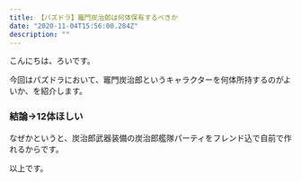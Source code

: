 ```yaml
---
title: 【パズドラ】竈門炭治郎は何体保有するべきか
date: "2020-11-04T15:56:00.284Z"
description: ""
---
```


こんにちは、ろいです。

今回はパズドラにおいて、竈門炭治郎というキャラクターを何体所持するのがよいか、を紹介します。

### 結論→12体ほしい
なぜかというと、炭治郎武器装備の炭治郎艦隊パーティをフレンド込で自前で作れるからです。

以上です。